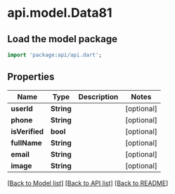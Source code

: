 # api.model.Data81

## Load the model package
```dart
import 'package:api/api.dart';
```

## Properties
Name | Type | Description | Notes
------------ | ------------- | ------------- | -------------
**userId** | **String** |  | [optional] 
**phone** | **String** |  | [optional] 
**isVerified** | **bool** |  | [optional] 
**fullName** | **String** |  | [optional] 
**email** | **String** |  | [optional] 
**image** | **String** |  | [optional] 

[[Back to Model list]](../README.md#documentation-for-models) [[Back to API list]](../README.md#documentation-for-api-endpoints) [[Back to README]](../README.md)


